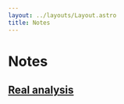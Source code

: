 ```yaml
---
layout: ../layouts/Layout.astro
title: Notes
---
```


# Notes

## [Real analysis](/notes/real-analysis/)
